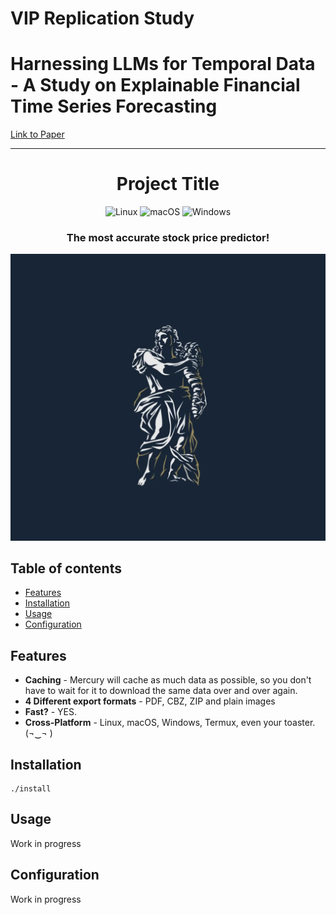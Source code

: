 # VIP Replication Study 
# Harnessing LLMs for Temporal Data - A Study on Explainable Financial Time Series Forecasting

[Link to Paper](https://aclanthology.org/2023.emnlp-industry.69.pdf)<br/>

---

<h1 align="center">
<strong>Project Title</strong>
</h1>

<p align="center">
    <img alt="Linux" src="https://img.shields.io/badge/Linux-FCC624?style=for-the-badge&logo=linux&logoColor=black">
    <img alt="macOS" src="https://img.shields.io/badge/mac%20os-000000?style=for-the-badge&logo=macos&logoColor=F0F0F0">
    <img alt="Windows" src="https://img.shields.io/badge/Windows-0078D6?style=for-the-badge&logo=windows&logoColor=white">
</p>

<h3 align="center">
    <!-- The most advanced CLI manga downloader in the entire universe! -->
    The most accurate stock price predictor!
</h3>

<p align="center">
<!--     <img alt="Mangal 4 TUI" src="assets/tui.gif"> -->
    <img alt="Mercury" src="assets/mercury.png">
</p>


## Table of contents

- [Features](#features)
- [Installation](#installation)
- [Usage](#usage)
- [Configuration](#configuration)

## Features

- __Caching__ - Mercury will cache as much data as possible, so you don't have to wait for it to download the same data over and over again. 
- __4 Different export formats__ - PDF, CBZ, ZIP and plain images
- __Fast?__ - YES.
- __Cross-Platform__ - Linux, macOS, Windows, Termux, even your toaster. (¬‿¬ )

## Installation

<!-- ### Script (Linux, MacOS, Windows) -->

<!-- Install using [this shell script](https://github.com/krishi-trip/ReplicationStudy/install) -->

```shell
./install
```

## Usage

Work in progress

## Configuration

Work in progress
